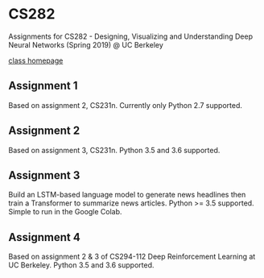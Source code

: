 # CS282
Assignments for CS282 - Designing, Visualizing and Understanding Deep Neural Networks (Spring 2019) @ UC Berkeley

[class homepage](https://bcourses.berkeley.edu/courses/1478831)

## Assignment 1
Based on assignment 2, CS231n. Currently only Python 2.7 supported.

## Assignment 2
Based on assignment 3, CS231n. Python 3.5 and 3.6 supported.

## Assignment 3
Build an LSTM-based language model to generate news headlines then train a Transformer to summarize news articles. Python >= 3.5 supported. Simple to run in the Google Colab.

## Assignment 4
Based on assignment 2 & 3 of CS294-112 Deep Reinforcement Learning at UC Berkeley. Python 3.5 and 3.6 supported.
